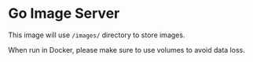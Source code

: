 # Go Image Server

This image will use `/images/` directory to store images.

When run in Docker, please make sure to use volumes to avoid data loss.